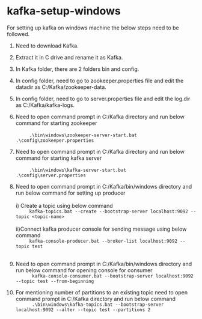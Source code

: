 # kafka-setup-windows
For setting up kafka on windows machine the below steps need to be followed.<br/>
  1. Need to download Kafka.
  2. Extract it in C drive and rename it as Kafka.
  3. In Kafka folder, there are 2 folders bin and config.
  4. In config folder, need to go to zookeeper.properties file and edit the datadir as C:/Kafka/zookeeper-data.
  5. In config folder, need to go to server.properties file and edit the log.dir as C:/Kafka/kafka-logs.
  6. Need to open command prompt in C:/Kafka directory and run below command for starting zookeeper<br/><br/>
   ```      .\bin\windows\zookeeper-server-start.bat .\config\zookeeper.properties          ```<br/>

  7. Need to open command prompt in C:/Kafka directory and run below command for starting kafka server<br/><br/>
   ```      .\bin\windows\kafka-server-start.bat .\config\server.properties            ```<br/>

  8. Need to open command prompt in C:/Kafka/bin/windows directory and run below command for setting up producer <br/><br/>
          i) Create a topic using below command<br/>
           ```      kafka-topics.bat --create --bootstrap-server localhost:9092 --topic <topic-name>     ```<br/><br/>
          ii)Connect kafka producer console for sending message using below command<br/>
            ```      kafka-console-producer.bat --broker-list localhost:9092 --topic test      ```<br/><br/>
  9. Need to open command prompt in C:/Kafka/bin/windows directory and run below command for opening console for consumer <br/>
   ```       kafka-console-consumer.bat --bootstrap-server localhost:9092 --topic test --from-beginning            ```<br/>

 10. For mentioning number of partitions to an existing topic need to open command prompt in C:/Kafka directory and run below command<br/>
   ```       .\bin\windows\kafka-topics.bat --bootstrap-server localhost:9092 --alter --topic test --partitions 2        ```
   
   
